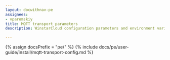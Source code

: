 ```yaml
---
layout: docwithnav-pe
assignees:
- vparomskiy
title: MQTT transport parameters
description: WinstarCloud configuration parameters and environment variables

---
```


{% assign docsPrefix = "pe/" %}
{% include docs/pe/user-guide/install/mqtt-transport-config.md %}
